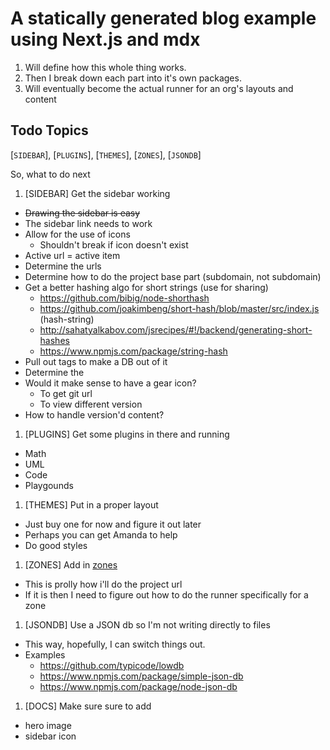 # A statically generated blog example using Next.js and mdx
1. Will define how this whole thing works.
  1. Then I break down each part into it's own packages.
1. Will eventually become the actual runner for an org's layouts and content

## Todo Topics
[`SIDEBAR`], [`PLUGINS`], [`THEMES`], [`ZONES`], [`JSONDB`]

So, what to do next
1. [SIDEBAR] Get the sidebar working
  * ~~Drawing the sidebar is easy~~
  * The sidebar link needs to work
  * Allow for the use of icons
    * Shouldn't break if icon doesn't exist
  * Active url = active item
  * Determine the urls
  * Determine how to do the project base part (subdomain, not subdomain)
  * Get a better hashing algo for short strings (use for sharing)
    - https://github.com/bibig/node-shorthash
    - https://github.com/joakimbeng/short-hash/blob/master/src/index.js (hash-string)
    - http://sahatyalkabov.com/jsrecipes/#!/backend/generating-short-hashes
    - https://www.npmjs.com/package/string-hash
  * Pull out tags to make a DB out of it
  * Determine the
  * Would it make sense to have a gear icon?
    - To get git url
    - To view different version
  * How to handle version'd content?
1. [PLUGINS] Get some plugins in there and running
  * Math
  * UML
  * Code
  * Playgounds
1. [THEMES] Put in a proper layout
  * Just buy one for now and figure it out later
  * Perhaps you can get Amanda to help
  * Do good styles
1. [ZONES] Add in [zones](https://github.com/vercel/next.js/tree/canary/examples/with-zones)
  * This is prolly how i'll do the project url
  * If it is then I need to figure out how to do the runner specifically for a zone
1. [JSONDB] Use a JSON db so I'm not writing directly to files
  * This way, hopefully, I can switch things out.
  * Examples
    * https://github.com/typicode/lowdb
    * https://www.npmjs.com/package/simple-json-db
    * https://www.npmjs.com/package/node-json-db
1. [DOCS] Make sure sure to add
  * hero image
  * sidebar icon
